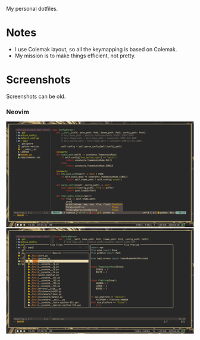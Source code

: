 My personal dotfiles.

# Notes
* I use Colemak layout, so all the keymapping is based on Colemak.
* My mission is to make things efficient, not pretty.

# Screenshots
Screenshots can be old.

### Neovim
![](assets/nvim_first.png)
![](/assets/nvim_second.png)

